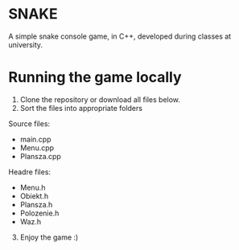 # SNAKE
A simple snake console game, in C++, developed during classes at university.
# Running the game locally
1. Clone the repository or download all files below.
2. Sort the files into appropriate folders

Source files:
- main.cpp
- Menu.cpp
- Plansza.cpp

Headre files:
- Menu.h
- Obiekt.h
- Plansza.h
- Polozenie.h
- Waz.h

3. Enjoy the game :)
